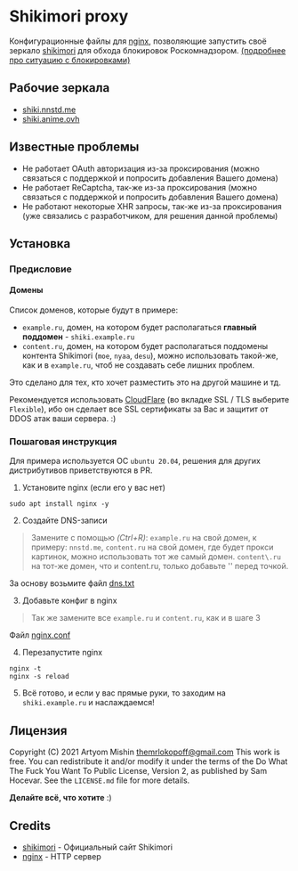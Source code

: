 # Shikimori proxy

Конфигурационные файлы для [nginx](https://nginx.org/ru/), позволяющие запустить своё зеркало [shikimori](https://shikimori.one/) для обхода блокировок Роскомнадзором. [(подробнее про ситуацию с блокировками)](https://vk.com/shikimori?w=wall-9273458_512370)

## Рабочие зеркала

- [shiki.nnstd.me](https://shiki.nnstd.me)
- [shiki.anime.ovh](https://shiki.anime.ovh)

## Известные проблемы

- Не работает OAuth авторизация из-за проксирования (можно связаться с поддержкой и попросить добавления Вашего домена)
- Не работает ReCaptcha, так-же из-за проксирования (можно связаться с поддержкой и попросить добавления Вашего домена)
- Не работают некоторые XHR запросы, так-же из-за проксирования (уже связались с разработчиком, для решения данной проблемы)

## Установка

### Предисловие

#### Домены

Список доменов, которые будут в примере:

- `example.ru`, домен, на котором будет располагаться **главный поддомен** - `shiki.example.ru`
- `content.ru`, домен, на котором будет располагаться поддомены контента Shikimori (`moe`, `nyaa`, `desu`), можно использовать такой-же, как и в `example.ru`, чтоб не создавать себе лишних проблем.

Это сделано для тех, кто хочет разместить это на другой машине и тд.

Рекомендуется использовать [CloudFlare](https://cloudflare.com/) (во вкладке SSL / TLS выберите `Flexible`), ибо он сделает все SSL сертификаты за Вас и защитит от DDOS атак ваши сервера. :)

### Пошаговая инструкция

Для примера используется ОС `ubuntu 20.04`, решения для других дистрибутивов приветствуются в PR.

1. Установите nginx (если его у вас нет)

```shell
sudo apt install nginx -y
```

2. Создайте DNS-записи

> Замените с помощью *(Ctrl+R)*:
> `example.ru` на свой домен, к примеру: `nnstd.me`,
> `content.ru` на свой домен, где будет прокси картинок, можно использовать тот же самый домен.
> `content\.ru` на тот-же домен, что и content.ru, только добавьте '\' перед точкой. 

За основу возьмите файл [dns.txt](dns.txt)

3. Добавьте конфиг в nginx

> Так же замените все `example.ru` и `content.ru`, как и в шаге 3

Файл [nginx.conf](nginx.conf)

4. Перезапустите nginx

```shell
nginx -t
nginx -s reload
```

5. Всё готово, и если у вас прямые руки, то заходим на `shiki.example.ru` и наслаждаемся!

## Лицензия

Copyright (C) 2021 Artyom Mishin <themrlokopoff@gmail.com>
This work is free. You can redistribute it and/or modify it under the
terms of the Do What The Fuck You Want To Public License, Version 2,
as published by Sam Hocevar. See the `LICENSE.md` file for more details.

**Делайте всё, что хотите** :)

## Credits

- [shikimori](http://shikimori.one/) - Официальный сайт Shikimori
- [nginx](https://nginx.org/ru/) - HTTP сервер

